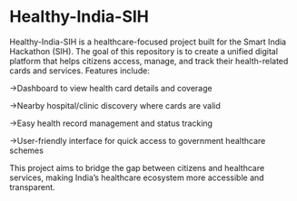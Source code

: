 # Healthy-India-SIH
Healthy-India-SIH is a healthcare-focused project built for the Smart India Hackathon (SIH). The goal of this repository is to create a unified digital platform that helps citizens access, manage, and track their health-related cards and services. Features include:

->Dashboard to view health card details and coverage

->Nearby hospital/clinic discovery where cards are valid

->Easy health record management and status tracking

->User-friendly interface for quick access to government healthcare schemes

This project aims to bridge the gap between citizens and healthcare services, making India’s healthcare ecosystem more accessible and transparent.
